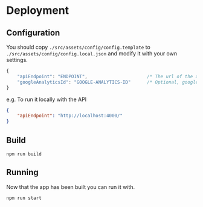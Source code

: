 # Deployment

## Configuration

You should copy `./src/assets/config/config.template` to `./src/assets/config/config.local.json` and modify it with your own settings.

```js
{
    "apiEndpoint": "ENDPOINT",                      /* The url of the api endpoint e.g. https://api.my-domain.com */
    "googleAnalyticsId": "GOOGLE-ANALYTICS-ID"      /* Optional, google analytics id */
}
```

e.g. To run it locally with the API

```json
{
    "apiEndpoint": "http://localhost:4000/"
}
```

## Build

```shell
npm run build
```

## Running

Now that the app has been built you can run it with.

```shell
npm run start
```

